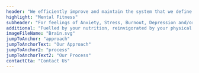 ```yaml
---
header: "We efficiently improve and maintain the system that we define as your "
highlight: "Mental Fitness"
subheader: "For feelings of Anxiety, Stress, Burnout, Depression and/or any inclination to improve your general well-being."
additional: "Fuelled by your nutrition, reinvigorated by your physical activity, upheld by your sleep and understood with your counseling/therapy, your mental state is at the heart of our organization."
imageFileName: "Brain.svg"
jumpToAnchor: "approach"
jumpToAnchorText: "Our Approach"
jumpToAnchor2: "process"
jumpToAnchorText2: "Our Process"
contactCta: "Contact Us"
---
```

